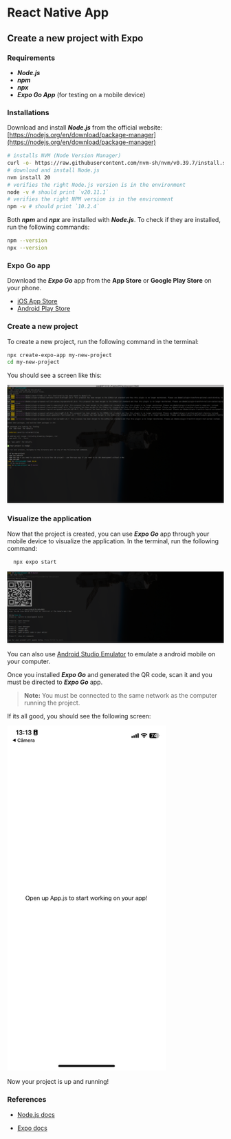 # React Native App

## Create a new project with Expo

### Requirements

- **_Node.js_**
- **_npm_**
- **_npx_**
- **_Expo Go App_** (for testing on a mobile device)

### Installations

Download and install **_Node.js_** from the official website: [https://nodejs.org/en/download/package-manager](https://nodejs.org/en/download/package-manager)



```bash
# installs NVM (Node Version Manager)
curl -o- https://raw.githubusercontent.com/nvm-sh/nvm/v0.39.7/install.sh | bash
# download and install Node.js
nvm install 20
# verifies the right Node.js version is in the environment
node -v # should print `v20.11.1`
# verifies the right NPM version is in the environment
npm -v # should print `10.2.4`
```

Both _**npm**_ and _**npx**_ are installed with **_Node.js_**. To check if they are installed, run the following commands:
  
  ```bash
  npm --version
  npx --version
  ```

### Expo Go app

Download the **_Expo Go_** app from the **App Store** or **Google Play Store** on your phone.

- [iOS App Store](https://apps.apple.com/us/app/expo-go/id982107779)
- [Android Play Store](https://play.google.com/store/apps/details?id=host.exp.exponent&pli=1)

### Create a new project

To create a new project, run the following command in the terminal:

```bash
npx create-expo-app my-new-project
cd my-new-project
```

You should see a screen like this:

![alt text](./_lib/image/screen-new-expo-app-terminal.png)

### Visualize the application

Now that the project is created, you can use **_Expo Go_** app through your mobile device to visualize the application.
In the terminal, run the following command:

```bash
  npx expo start  
```

![alt text](./_lib/image/screen-expo-start.png)

You can also use [Android Studio Emulator](https://docs.expo.dev/workflow/android-studio-emulator/) to emulate a android mobile on your computer.

Once you installed **_Expo Go_** and generated the QR code, scan it and you must be directed to **_Expo Go_** app.

> **Note:** You must be connected to the same network as the computer running the project.

If its all good, you should see the following screen:

<img src="./_lib/image/screen-mobile-screen.png" alt="teste" height="800"/>
<!-- ![alt text](./_lib/image/screen-mobile-screen.png) -->

Now your project is up and running!
### References

- [Node.js docs](https://nodejs.org/en/download/package-manager)

- [Expo docs](https://docs.expo.dev/get-started/installation/)
